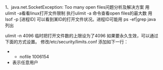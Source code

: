 1、java.net.SocketException: Too many open files问题分析及解决方案
用ulimit -a看看linux打开文件限制
执行ulimit -a  命令查看open files的最大数 
用lsof -p [进程ID] 可以看到某ID的打开文件状况。进程ID可能用 ps -ef|grep java列出  

ulimit -n 4096 临时把打开文件数的上限设为了4096
如果要永久生效，可以通过下面的方式设置。
修改/etc/security/limits.conf 添加如下一行：
* - nofile 1006154
* 表示任意用户
